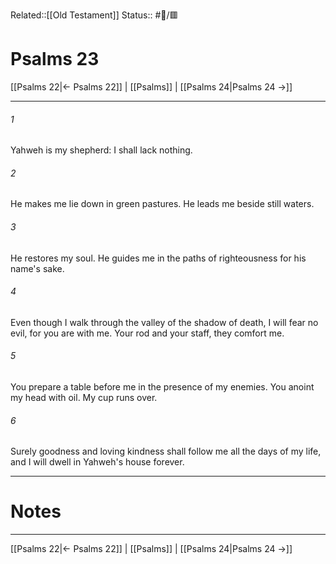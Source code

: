 Related::[[Old Testament]]
Status:: #📖/🟥
# Psalms 23

[[Psalms 22|← Psalms 22]] | [[Psalms]] | [[Psalms 24|Psalms 24 →]]
***



###### 1 
Yahweh is my shepherd: I shall lack nothing. 

###### 2 
He makes me lie down in green pastures. He leads me beside still waters. 

###### 3 
He restores my soul. He guides me in the paths of righteousness for his name's sake. 

###### 4 
Even though I walk through the valley of the shadow of death, I will fear no evil, for you are with me. Your rod and your staff, they comfort me. 

###### 5 
You prepare a table before me in the presence of my enemies. You anoint my head with oil. My cup runs over. 

###### 6 
Surely goodness and loving kindness shall follow me all the days of my life, and I will dwell in Yahweh's house forever.

---
# Notes


***
[[Psalms 22|← Psalms 22]] | [[Psalms]] | [[Psalms 24|Psalms 24 →]]
